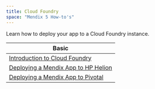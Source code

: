 ```yaml
---
title: Cloud Foundry
space: "Mendix 5 How-to's"
---
```


Learn how to deploy your app to a Cloud Foundry instance.

| Basic
| -----------------------------------------------------------
| [Introduction to Cloud Foundry](Deploying+a+Mendix+App+to+Cloud+Foundry)
| [Deploying a Mendix App to HP Helion](Deploying+a+Mendix+App+to+HP+Helion)
| [Deploying a Mendix App to Pivotal](Deploying+a+Mendix+App+to+Pivotal)
